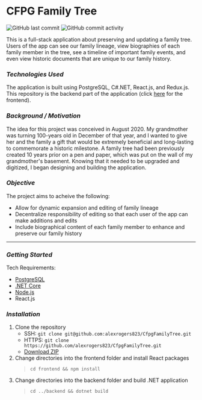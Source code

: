 # CFPG Family Tree

![GitHub last commit](https://img.shields.io/github/last-commit/alexrogers823/CfpgFamilyTree)
![GitHub commit activity](https://img.shields.io/github/commit-activity/w/alexrogers823/CfpgFamilyTree)

This is a full-stack application about preserving and updating a family tree. Users of the app can see our family lineage, view biographies of each family member in the tree, see a timeline of important family events, and even view historic documents that are unique to our family history.

### _Technologies Used_
The application is built using PostgreSQL, C#.NET, React.js, and Redux.js. This repository is the backend part of the application (click [here](https://github.com/alexrogers823/family-tree-ui-prototype) for the frontend).

### _Background / Motivation_
The idea for this project was conceived in August 2020. My grandmother was turning 100-years old in December of that year, and I wanted to give her and the family a gift that would be extremely beneficial and long-lasting to commemorate a historic milestone. A family tree had been previously created 10 years prior on a pen and paper, which was put on the wall of my grandmother's basement. Knowing that it needed to be upgraded and digitized, I began designing and building the application.

### _Objective_
The project aims to acheive the following:
- Allow for dynamic expansion and editing of family lineage
- Decentralize responsibility of editing so that each user of the app can make additions and edits
- Include biographical content of each family member to enhance and preserve our family history

---

### _Getting Started_
Tech Requirements:
- [PostgreSQL](https://postgresapp.com/downloads.html)
- [.NET Core](https://dotnet.microsoft.com/download/dotnet-core)
- [Node.js](https://nodejs.org/en/download/)
- React.js

### _Installation_
1. Clone the repository
    - SSH: `git clone git@github.com:alexrogers823/CfpgFamilyTree.git`
    - HTTPS:  `git clone https://github.com/alexrogers823/CfpgFamilyTree.git`
    - [Download ZIP](https://github.com/alexrogers823/CfpgFamilyTree/archive/master.zip)
2. Change directories into the frontend folder and install React packages 
    > `cd frontend && npm install`
3. Change directories into the backend folder and build .NET application
    > `cd ../backend && dotnet build`